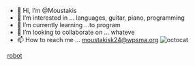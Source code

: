 - 👋 Hi, I’m @Moustakis
- 👀 I’m interested in ... languages, guitar, piano, programming
- 🌱 I’m currently learning ...to program
- 💞️ I’m looking to collaborate on ... whateve
- 📫 How to reach me ... moustakisk24@wpsma.org
![octocat](https://github.com/Moustakis/Moustakis/assets/146843892/c1632730-41bb-40d3-85ab-bbeb86932c26)

<!---
Moustakis/Moustakis is a ✨ special ✨ repository because its `README.md` (this file) appears on your GitHub profile.
You can click the Preview link to take a look at your changes.
--->
[robot](https://Moustakis.github.io/Robot-Face)
